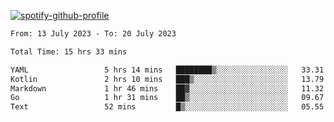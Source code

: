 [![spotify-github-profile](https://spotify-github-profile.vercel.app/api/view?uid=313pysyt3uxkjdidtiuvzf7nrnnu&cover_image=true&theme=natemoo-re&show_offline=false&background_color=121212&interchange=false&bar_color=53b14f&bar_color_cover=false)](https://spotify-github-profile.vercel.app/api/view?uid=313pysyt3uxkjdidtiuvzf7nrnnu&redirect=true)

<!--START_SECTION:waka-->

```txt
From: 13 July 2023 - To: 20 July 2023

Total Time: 15 hrs 33 mins

YAML                 5 hrs 14 mins   ████████▒░░░░░░░░░░░░░░░░   33.31 %
Kotlin               2 hrs 10 mins   ███▒░░░░░░░░░░░░░░░░░░░░░   13.79 %
Markdown             1 hr 46 mins    ██▓░░░░░░░░░░░░░░░░░░░░░░   11.32 %
Go                   1 hr 31 mins    ██▒░░░░░░░░░░░░░░░░░░░░░░   09.67 %
Text                 52 mins         █▒░░░░░░░░░░░░░░░░░░░░░░░   05.55 %
```

<!--END_SECTION:waka-->